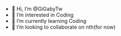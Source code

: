 - 👋 Hi, I’m @GiGabyTw
- 👀 I’m interested in Coding
- 🌱 I’m currently learning Coding
- 💞️ I’m looking to collaborate on nth(for now)
  

<!---
GiGabyTw/GiGabyTw is a ✨ special ✨ repository because its `README.md` (this file) appears on your GitHub profile.
You can click the Preview link to take a look at your changes.
--->
